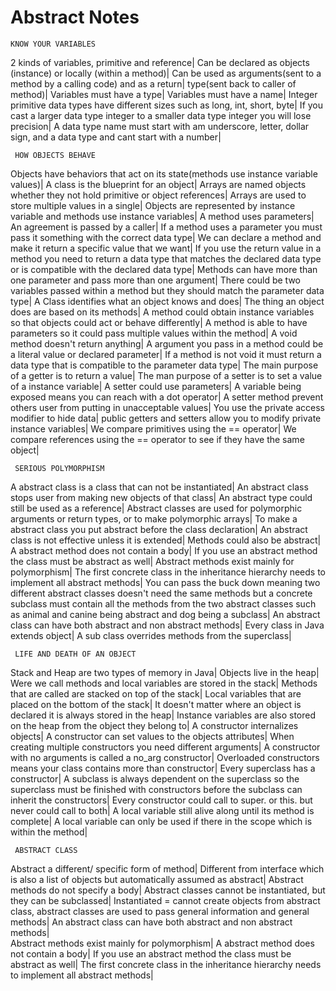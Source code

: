 # Abstract Notes
    KNOW YOUR VARIABLES
2 kinds of variables, primitive and reference|
Can be declared as objects (instance) or locally (within a method)|
Can be used as arguments(sent to a method by a calling code) and as a return| type(sent back to caller of method)|
Variables must have a type|
Variables must have a name|
Integer primitive data types have different sizes such as long, int, short, byte|
If you cast a larger data type integer to a smaller data type integer you will lose precision|
A data type name must start with am underscore, letter, dollar sign, and a data type and cant start with a number|
     

     HOW OBJECTS BEHAVE
Objects have behaviors that act on its state(methods use instance variable values)|
A class is the blueprint for an object|
Arrays are named objects whether they not hold primitive or object references|
Arrays are used to store multiple values in a single|
Objects are represented by instance variable and methods use instance variables|
A method uses parameters|
An agreement is passed by a caller|
If a method uses a parameter you must pass it something with the correct data type|
We can declare a method and make it return a specific value that we want|
If you use the return value in a method you need to return a data type that matches the declared data type or is compatible with the declared data type|
Methods can have more than one parameter and pass more than one argument|
There could be two variables passed within a method but they should match the parameter data type|
A Class identifies what an object knows and does|
The thing an object does are based on its methods|
A method could obtain instance variables so that objects could act or behave differently|
A method is able to have parameters so it could pass multiple values within the method|
A void method doesn't return anything|
A argument you pass in a method could be a literal value or declared parameter|
If a method is not void it must return a data type that is compatible to the parameter data type|
The main purpose of a getter is to return a value|
The man purpose of a setter is to set a value of a instance variable|
A setter could use parameters|
A variable being exposed means you can reach with a dot operator|
A setter method prevent others user from putting in unacceptable values|
You use the private access modifier to hide data|
public getters and setters allow you to modify private instance variables|
We compare primitives using the == operator|
We compare references using the == operator to see if they have the same object|
     

     SERIOUS POLYMORPHISM
A abstract class is a class that can not be instantiated|
An abstract class stops user from making new objects of that class|
An abstract type could still be used as a reference|
Abstract classes are used for polymorphic arguments or return types, or to make polymorphic arrays|
To make a abstract class you put abstract before the class declaration|
An abstract class is not effective unless it is extended|
Methods could also be abstract|
A abstract method does not contain a body|
If you use an abstract method the class must be abstract as well|
Abstract methods exist mainly for polymorphism|
The first concrete class in the inheritance hierarchy needs to implement all abstract methods|
You can pass the buck down meaning two different abstract classes doesn't need the same methods but a concrete subclass must contain all the methods from the two abstract classes such as animal and canine being abstract and dog being a subclass|
An abstract class can have both abstract and non abstract methods|
Every class in Java extends object|
A sub class overrides methods from the superclass|
     

     LIFE AND DEATH OF AN OBJECT
Stack and Heap are two types of memory in Java|
Objects live in the heap|
Were we call methods and local variables are stored in the stack|
Methods that are called are stacked on top of the stack|
Local variables that are placed on the bottom of the stack|
It doesn't matter where an object is declared it is always stored in the heap|
Instance variables are also stored on the heap from the object they belong to|
A constructor internalizes objects|
A constructor can set values to the objects attributes|
When creating multiple constructors you need different arguments|
A constructor with no arguments is called a no_arg constructor|
Overloaded constructors means your class contains more than constructor|
Every superclass has a constructor|
A subclass is always dependent on the superclass so the superclass must be finished with constructors before the subclass can inherit the constructors|
Every constructor could call to super. or this. but never could call to both|
A local variable still alive along until its method is complete|
A local variable can only be used if there in the scope which is within the method|
     

     ABSTRACT CLASS
Abstract a different/ specific form of method|
Different from interface which is also a list of objects but automatically assumed as abstract|
Abstract methods do not specify a body|
Abstract classes cannot be instantiated, but they can be subclassed|
Instantiated = cannot create objects from abstract class, abstract classes are used to pass general information and general methods|
An abstract class can have both abstract and non abstract methods|     
Abstract methods exist mainly for polymorphism|
A abstract method does not contain a body|
If you use an abstract method the class must be abstract as well|
The first concrete class in the inheritance hierarchy needs to implement all abstract methods|
